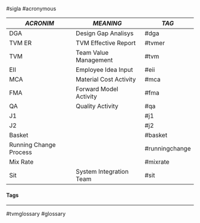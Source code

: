 #sigla #acronymous


|***ACRONIM***|***MEANING***|***TAG***|
|-------|-------|---|
|DGA| Design Gap Analisys|#dga|
|TVM ER|TVM Effective Report|#tvmer|
|TVM|Team Value Management|#tvm|
|EII|Employee Idea Input|#eii|
|MCA|Material Cost Activity|#mca|
|FMA|Forward Model Activity|#fma|
|QA|Quality Activity|#qa|
|J1||#j1|
|J2||#j2| 
|Basket||#basket| 
|Running Change Process||#runningchange|
|Mix Rate||#mixrate| 
|Sit|System Integration Team|#sit|


#### Tags
***
#tvmglossary #glossary 